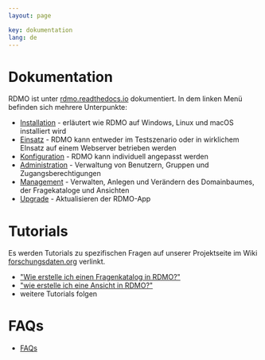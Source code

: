 ```yaml
---
layout: page

key: dokumentation
lang: de
---
```


Dokumentation
=============

RDMO ist unter [rdmo.readthedocs.io](https://rdmo.readthedocs.io/de/latest) dokumentiert. In dem linken Menü befinden sich mehrere Unterpunkte:

* [Installation](https://rdmo.readthedocs.io/de/latest/installation/index.html) - erläutert wie RDMO auf Windows, Linux und macOS installiert wird
* [Einsatz](https://rdmo.readthedocs.io/de/latest/deployment/index.html) - RDMO kann entweder im Testszenario oder in wirklichem EInsatz auf einem Webserver betrieben werden
* [Konfiguration](https://rdmo.readthedocs.io/de/latest/configuration/index.html) - RDMO kann individuell angepasst werden
* [Administration](https://rdmo.readthedocs.io/de/latest/administration/index.html) - Verwaltung von Benutzern, Gruppen und Zugangsberechtigungen
* [Management](https://rdmo.readthedocs.io/de/latest/management/index.html) - Verwalten, Anlegen und Verändern des Domainbaumes, der Fragekataloge und Ansichten
* [Upgrade](https://rdmo.readthedocs.io/de/latest/upgrade/index.html) - Aktualisieren der RDMO-App

Tutorials
=========

Es werden Tutorials zu spezifischen Fragen auf unserer Projektseite im Wiki [forschungsdaten.org](https://forschungsdaten.org/index.php/RDMO) verlinkt.

* ["Wie erstelle ich einen Fragenkatalog in RDMO?"](http://www.forschungsdaten.org/index.php/Katalog_erstellen)
* ["wie erstelle ich eine Ansicht in RDMO?"](http://www.forschungsdaten.org/index.php/Ansicht_erstellen)
* weitere Tutorials folgen

FAQs
====

* [FAQs](http://www.forschungsdaten.org/index.php/FAQs)
